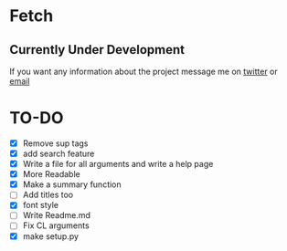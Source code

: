 # Fetch

## Currently Under Development
If you want any information about the project message me on [twitter](https://twitter.com/yashwastaken) or [email](mailto:yash9vardhan@gmail.com)

# TO-DO
- [x] Remove sup tags
- [x] add search feature
- [x] Write a file for all arguments and write a help page
- [x] More Readable
- [x] Make a summary function
- [ ] Add titles too
- [x] font style
- [ ] Write Readme.md
- [ ] Fix CL arguments
- [x] make setup.py
